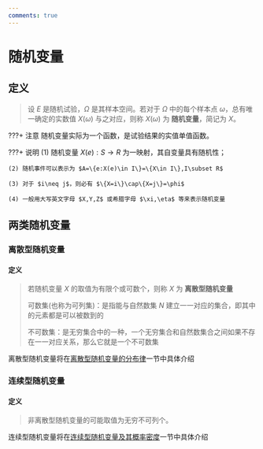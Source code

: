 ```yaml
---
comments: true
---
```


# 随机变量

## 定义

> 设 $E$ 是随机试验，$\Omega$ 是其样本空间。若对于 $\Omega$ 中的每个样本点 $\omega$，总有唯一确定的实数值 $X(\omega)$ 与之对应，则称 $X(\omega)$ 为 **随机变量**，简记为 $X$。

???+ 注意
    随机变量实际为一个函数，是试验结果的实值单值函数。

???+ 说明
    (1) 随机变量 $X(e):S\rightarrow R$ 为一映射，其自变量具有随机性；

    (2) 随机事件可以表示为 $A=\{e:X(e)\in I\}=\{X\in I\},I\subset R$
    
    (3) 对于 $i\neq j$，则必有 $\{X=i\}\cap\{X=j\}=\phi$
    
    (4) 一般用大写英文字母 $X,Y,Z$ 或希腊字母 $\xi,\eta$ 等来表示随机变量

## 两类随机变量

### 离散型随机变量

#### 定义

> 若随机变量 $X$ 的取值为有限个或可数个，则称 $X$ 为 **离散型随机变量**
>
> 可数集(也称为可列集)：是指能与自然数集 $N$ 建立一一对应的集合，即其中的元素都是可以被数到的
>
> 不可数集：是无穷集合中的一种，一个无穷集合和自然数集合之间如果不存在一一对应关系，那么它就是一个不可数集

离散型随机变量将在[离散型随机变量的分布律](2_2离散型随机变量的分布律.md)一节中具体介绍

### 连续型随机变量

#### 定义

> 非离散型随机变量的可能取值为无穷不可列个。

连续型随机变量将在[连续型随机变量及其概率密度](2_4连续型随机变量及其概率密度.md)一节中具体介绍